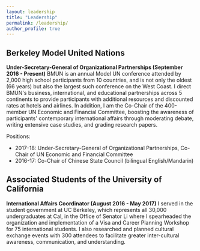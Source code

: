 ```yaml
---
layout: leadership
title: "Leadership"
permalink: /leadership/
author_profile: true
---
```


## Berkeley Model United Nations
**Under-Secretary-General of Organizational Partnerships (September 2016 - Present)** BMUN is an annual Model UN conference attended by 2,000 high school participants from 10 countries, and is not only the oldest (66 years) but also the largest such conference on the West Coast. I direct BMUN's business, international, and educational partnerships across 5 continents to provide participants with additional resources and discounted rates at hotels and airlines. In addition, I am the Co-Chair of the 400-member UN Economic and Financial Committee, boosting the awareness of participants' contemporary international affairs through moderating debate, writing extensive case studies, and grading research papers.

Positions:
- 2017-18: Under-Secretary-General of Organizational Partnerships, Co-Chair of UN Economic and Financial Committee
- 2016-17: Co-Chair of Chinese State Council (bilingual English/Mandarin)

## Associated Students of the University of California
**International Affairs Coordinator (August 2016 - May 2017)** I served in the student government at UC Berkeley, which represents all 30,000 undergraduates at Cal, in the Office of Senator Li where I spearheaded the organization and implementation of a Visa and Career Planning Workshop for 75 international students. I also researched and planned cultural exchange events with 300 attendees to facilitate greater inter-cultural awareness, communication, and understanding. 

